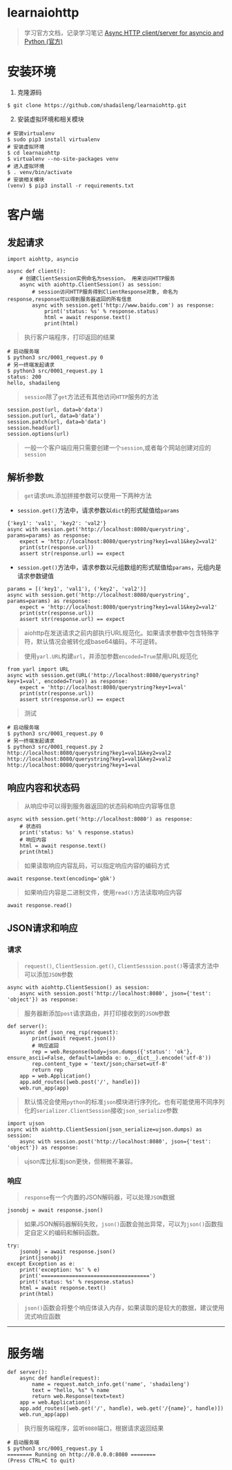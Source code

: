 # learnaiohttp

> 学习官方文档，记录学习笔记 [Async HTTP client/server for asyncio and Python (官方)](https://docs.aiohttp.org/en/stable/index.html)

# 安装环境

1. 克隆源码
```
$ git clone https://github.com/shadaileng/learnaiohttp.git
```
2. 安装虚拟环境和相关模块
```
# 安装virtualenv
$ sudo pip3 install virtualenv
# 安装虚拟环境
$ cd learnaiohttp
$ virtualenv --no-site-packages venv
# 进入虚拟环境
$ . venv/bin/activate
# 安装相关模块
(venv) $ pip3 install -r requirements.txt
```

# 客户端

## 发起请求

```
import aiohttp, asyncio

async def client():
	# 创建ClientSession实例命名为session， 用来访问HTTP服务
	async with aiohttp.ClientSession() as session:
		# session访问HTTP服务得到ClientResponse对象, 命名为response,response可以得到服务器返回的所有信息
		async with session.get('http://www.baidu.com') as response:
			print('status: %s' % response.status)
			html = await response.text()
			print(html)
```
> 执行客户端程序，打印返回的结果
```
# 启动服务端
$ python3 src/0001_request.py 0
# 另一终端发起请求
$ python3 src/0001_request.py 1
status: 200
hello, shadaileng
```

> `session`除了`get`方法还有其他访问`HTTP`服务的方法

```
session.post(url, data=b'data')
session.put(url, data=b'data')
session.patch(url, data=b'data')
session.head(url)
session.options(url)
```
> 一般一个客户端应用只需要创建一个`session`,或者每个网站创建对应的`session`

## 解析参数

> `get`请求`URL`添加拼接参数可以使用一下两种方法

- `session.get()`方法中，请求参数以`dict`的形式赋值给`params`

```
{'key1': 'val1', 'key2': 'val2'}
async with session.get('http://localhost:8080/querystring', params=params) as response:
	expect = 'http://localhost:8080/querystring?key1=val1&key2=val2'
	print(str(response.url))
	assert str(response.url) == expect
```
- `session.get()`方法中，请求参数以元组数组的形式赋值给`params`，元组内是请求参数键值

```
params = [('key1', 'val1'), ('key2', 'val2')]
async with session.get('http://localhost:8080/querystring', params=params) as response:
	expect = 'http://localhost:8080/querystring?key1=val1&key2=val2'
	print(str(response.url))
	assert str(response.url) == expect
```

> aiohttp在发送请求之前内部执行URL规范化。如果请求参数中包含特殊字符，默认情况会被转化成base64编码，不可逆转。

> 使用`yarl.URL`构建`url`，并添加参数`encoded=True`禁用URL规范化

```
from yarl import URL
async with session.get(URL('http://localhost:8080/querystring?key+1=val', encoded=True)) as response:
	expect = 'http://localhost:8080/querystring?key+1=val'
	print(str(response.url))
	assert str(response.url) == expect
```

> 测试
```
# 启动服务端
$ python3 src/0001_request.py 0
# 另一终端发起请求
$ python3 src/0001_request.py 2
http://localhost:8080/querystring?key1=val1&key2=val2
http://localhost:8080/querystring?key1=val1&key2=val2
http://localhost:8080/querystring?key+1=val
```

## 响应内容和状态码

> 从响应中可以得到服务器返回的状态码和响应内容等信息

```
async with session.get('http://localhost:8080') as response:
	# 状态码
	print('status: %s' % response.status)
	# 响应内容
	html = await response.text()
	print(html)
```

> 如果读取响应内容乱码，可以指定响应内容的编码方式

```
await response.text(encoding='gbk')
```

> 如果响应内容是二进制文件，使用`read()`方法读取响应内容

```
await response.read()
```

## JSON请求和响应

### 请求


> `request()`, `ClientSession.get()`, `ClientSesssion.post()`等请求方法中可以添加`JSON`参数

```
async with aiohttp.ClientSession() as session:
	async with session.post('http://localhost:8080', json={'test': 'object'}) as response:
```

> 服务器断添加`post`请求路由，并打印接收到的`JSON`参数

```
def server():
	async def json_req_rsp(request):
		print(await request.json())
		# 响应返回
		rep = web.Response(body=json.dumps({'status': 'ok'}, ensure_ascii=False, default=lambda o: o.__dict__).encode('utf-8'))
		rep.content_type = 'text/json;charset=utf-8'
		return rep
	app = web.Application()
	app.add_routes([web.post('/', handle)])
	web.run_app(app)
```

> 默认情况会使用`python`的标准`json`模块进行序列化。也有可能使用不同序列化的`serializer.ClientSession`接收`json_serialize`参数

```
import ujson
async with aiohttp.ClientSession(json_serialize=ujson.dumps) as session:
	async with session.post('http://localhost:8080', json={'test': 'object'}) as response:
```

> ujson库比标准json更快，但稍微不兼容。

### 响应

> `response`有一个内置的JSON解码器，可以处理`JSON`数据

```
jsonobj = await response.json()
```

> 如果JSON解码器解码失败，`json()`函数会抛出异常，可以为`json()`函数指定自定义的编码和解码函数。


```
try:
	jsonobj = await response.json()
	print(jsonobj)
except Exception as e:
	print('exception: %s' % e)
	print('===================================')
	print('status: %s' % response.status)
	html = await response.text()
	print(html)
```

> `json()`函数会将整个响应体读入内存，如果读取的是较大的数据，建议使用流式响应函数










---
# 服务端

```
def server():
	async def handle(request):
		name = request.match_info.get('name', 'shadaileng')
		text = "hello, %s" % name
		return web.Response(text=text)
	app = web.Application()
	app.add_routes([web.get('/', handle), web.get('/{name}', handle)])
	web.run_app(app)
```

> 执行服务端程序，监听`8080`端口，根据请求返回结果

```
# 启动服务端
$ python3 src/0001_request.py 1
======== Running on http://0.0.0.0:8080 ========
(Press CTRL+C to quit)
```
